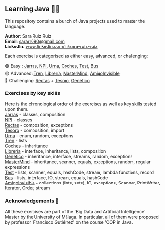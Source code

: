 ## Learning Java 👩‍💻

This repository contains a bunch of Java projects used to master the language.

**Author**: Sara Ruiz Ruiz <br />
**Email**: sararr090@gmail.com <br />
**LinkedIn**: www.linkedin.com/in/sara-ruiz-ruiz  <br />

Each exercise is categorised as either easy, advanced, or challenging: 

🟢 Easy : [Jarras](https://github.com/sararuizruiz/Learning_Java/tree/main/mdJarras), [NPI](https://github.com/sararuizruiz/Learning_Java/tree/main/mdNPI), [Urna](https://github.com/sararuizruiz/Learning_Java/tree/main/mdUrna), [Coches](https://github.com/sararuizruiz/Learning_Java/tree/main/mdCoches), [Test](https://github.com/sararuizruiz/Learning_Java/tree/main/mdTestL), [Bus](https://github.com/sararuizruiz/Learning_Java/tree/main/mdBusV1L) <br />
🟡 Advanced: [Tren](https://github.com/sararuizruiz/Learning_Java/tree/main/mdTren), [Librería](https://github.com/sararuizruiz/Learning_Java/tree/main/mdLibreriaV3L), [MasterMind](https://github.com/sararuizruiz/Learning_Java/tree/main/mdMastermindL), [AmigoInvisible](https://github.com/sararuizruiz/Learning_Java/tree/main/mdAmigoInvisible) <br />
🔴 Challenging: [Rectas](https://github.com/sararuizruiz/Learning_Java/tree/main/mdRectas) + [Tesoro](https://github.com/sararuizruiz/Learning_Java/tree/main/mdTesoro), [Genético](https://github.com/sararuizruiz/Learning_Java/tree/main/mdGenetico) <br />

### Exercises by key skills
Here is the chronological order of the exercises as well as key skills tested upon them. <br />
[Jarras](https://github.com/sararuizruiz/Learning_Java/tree/main/mdJarras) - classes, composition <br />
[NPI](https://github.com/sararuizruiz/Learning_Java/tree/main/mdNPI) - classes <br />
[Rectas](https://github.com/sararuizruiz/Learning_Java/tree/main/mdRectas) - composition, exceptions <br />
[Tesoro](https://github.com/sararuizruiz/Learning_Java/tree/main/mdTesoro) - composition, import <br />
[Urna](https://github.com/sararuizruiz/Learning_Java/tree/main/mdUrna) - enum, random, exceptions <br />
[Tren](https://github.com/sararuizruiz/Learning_Java/tree/main/mdTren) - lists <br />
[Coches](https://github.com/sararuizruiz/Learning_Java/tree/main/mdCoches) - inheritance <br />
[Librería](https://github.com/sararuizruiz/Learning_Java/tree/main/mdLibreriaV3L) - interface, inheritance, lists, composition <br />
[Genético](https://github.com/sararuizruiz/Learning_Java/tree/main/mdGenetico) - inheritance, interface, streams, random, exceptions <br />
[MasterMind](https://github.com/sararuizruiz/Learning_Java/tree/main/mdMastermindL) - inheritance, scanner, equals, exceptions, random, regular expressions <br />
[Test](https://github.com/sararuizruiz/Learning_Java/tree/main/mdTestL) - lists, scanner, equals, hashCode, stream, lambda functions, record <br />
[Bus](https://github.com/sararuizruiz/Learning_Java/tree/main/mdBusV1L) - lists, interface, IO, stream, equals, hashCode <br />
[AmigoInvisible](https://github.com/sararuizruiz/Learning_Java/tree/main/mdAmigoInvisible) - collections (lists, sets), IO, exceptions, Scanner, PrintWriter, Iterator, Order, stream <br />
 
 
 



### Acknowledgements 👏
All these exercises are part of the 'Big Data and Artificial Intelligence' Master by the University of Málaga.
In particular, all of them were proposed by professor 'Francisco Gutiérrez' on the course 'OOP in Java'.

